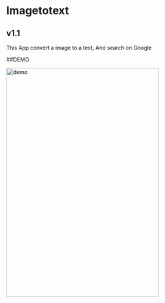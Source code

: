 # Imagetotext
## v1.1
This App convert a image to a text, And search on Google

##DEMO

<img src=".gif" alt="demo" width="400" height="600">
